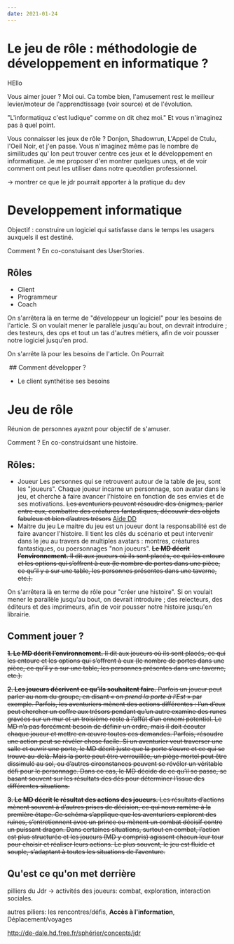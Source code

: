 ```yaml
---
date: 2021-01-24
---
```


# Le jeu de rôle : méthodologie de développement en informatique ?



HEllo

Vous aimer jouer ? Moi oui. Ca tombe bien, l'amusement rest le meilleur levier/moteur de l'apprendtissage (voir source) et de l'évolution.

"L'informatiquz c'est ludique" comme on dit chez moi." Et vous n'imaginez pas à quel point.

Vous connaisser les jeux de rôle ? Donjon, Shadowrun, L'Appel de Ctulu, l'Oeil Noir, et j'en passe. Vous n'imaginez même pas le nombre de similitudes qu' lon peut trouver centre ces jeux et le développement en informatique. Je me proposer d'en montrer quelques unqs, et de voir comment ont peut les utiliser dans notre queotdien professionnel.

-> montrer ce que le jdr pourrait apporter à la pratique du dev



# Developpement informatique

Objectif : construire un logiciel qui satisfasse dans le temps les usagers auxquels il est destiné.

Comment ? En co-constuisant des UserStories.

## Rôles

- Client
- Programmeur
- Coach

On  s'arrêtera là en terme de "développeur un logiciel" pour les besoins de l'article. Si on voulait mener le parallèle jusqu'au bout, on devrait introduire ; des testeurs, des ops et tout un tas d'autres métiers, afin de voir pousser notre logiciel jusqu'en prod.

On s'arrête là pour les besoins de l'article. On Pourrait

 ## Comment développer ?

- Le client synthétise ses besoins



# Jeu de rôle 

Réunion de personnes ayaznt pour objectif de s'amuser.

Comment ? En co-construidsant une histoire.

## Rôles: 

- Joueur
  Les personnes qui se retrouvent autour de la table de jeu, sont les "joueurs". Chaque joueur incarne un personnage, son avatar dans le jeu, et cherche à faire avancer l'histoire en fonction de ses envies et de ses motivations.
  ~~Les aventuriers peuvent résoudre des énigmes, parler entre eux, combattre des créatures fantastiques, découvrir des objets fabuleux et bien d’autres trésors~~ [Aide DD](https://www.aidedd.org/regles/)
- Maitre du jeu
  Le maitre du jeu est un joueur dont la responsabilité est de faire avancer l'histoire. Il tient les clés du scénario et peut intervenir dans le jeu au travers de multiples avatars : montres, créatures fantastiques, ou poersonnages "non joueurs".
  ~~**Le MD décrit l’environnement.** Il dit aux joueurs où ils sont placés, ce qui les entoure et les options qui s’offrent à eux (le nombre de portes dans une pièce, ce qu’il y a sur une table, les personnes présentes dans une taverne, etc.).~~

On  s'arrêtera là en terme de rôle pour "créer une histoire". Si on voulait mener le parallèle  jusqu'au bout, on devrait introduire ; des relecteurs, des éditeurs et des imprimeurs, afin de voir pousser notre histoire jusqu'en librairie.

## Comment jouer ?

~~**1. Le MD décrit l’environnement.** Il dit aux joueurs où ils sont placés, ce qui les entoure et les options qui s’offrent à eux (le nombre de portes dans une pièce, ce qu’il y a sur une table, les personnes présentes dans une taverne, etc.).~~

~~**2. Les joueurs décrivent ce qu’ils souhaitent faire.** Parfois un joueur peut parler au nom du groupe, en disant « o*n prend la porte à l’Est* » par exemple. Parfois, les aventuriers mènent des actions différentes : l’un d’eux peut chercher un coffre aux trésors pendant qu’un autre examine des runes gravées sur un mur et un troisième reste à l’affût d’un ennemi potentiel. Le MD n’a pas forcément besoin de définir un ordre, mais il doit écouter chaque joueur et mettre en œuvre toutes ces demandes. Parfois, résoudre une action peut se révéler chose facile. Si un aventurier veut traverser une salle et ouvrir une porte, le MD décrit juste que la porte s’ouvre et ce qui se trouve au-delà. Mais la porte peut être verrouillée, un piège mortel peut être dissimulé au sol, ou d’autres circonstances peuvent se révéler un véritable défi pour le personnage. Dans ce cas, le MD décide de ce qu’il se passe, se basant souvent sur les résultats des dés pour déterminer l’issue des différentes situations.~~

~~**3. Le MD décrit le résultat des actions des joueurs.** Les résultats d’actions mènent souvent à d’autres prises de décision, ce qui nous ramène à la première étape. Ce schéma s’applique que les aventuriers explorent des ruines, s’entretiennent avec un prince ou mènent un combat décisif contre un puissant dragon. Dans certaines situations, surtout en combat, l’action est plus structurée et les joueurs (MD y compris) agissent chacun leur tour pour choisir et réaliser leurs actions. Le plus souvent, le jeu est fluide et souple, s’adaptant à toutes les situations de l’aventure.~~



## Qu'est ce qu'on met derrière

pilliers du Jdr -> activités des joueurs: combat, exploration, interaction sociales.

autres piliers: les rencontres/défis, **Accès à l'information**, Déplacement/voyages

http://de-dale.hd.free.fr/sphérier/concepts/jdr

